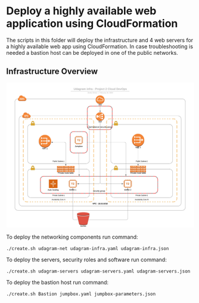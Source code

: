 # Deploy a highly available web application using CloudFormation

The scripts in this folder will deploy the infrastructure and 4 web servers for a highly available web app using CloudFormation.
In case troubleshooting is needed a bastion host can be deployed in one of the public networks.

## Infrastructure Overview
![Diagram](Udagram%20infra.jpeg)

To deploy the networking components run command:
```
./create.sh udagram-net udagram-infra.yaml udagram-infra.json
```

To deploy the servers, security roles and software run command:
```
./create.sh udagram-servers udagram-servers.yaml udagram-servers.json
```

To deploy the bastion host run command:
```
./create.sh Bastion jumpbox.yaml jumpbox-parameters.json
```
